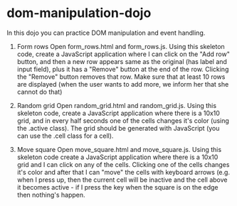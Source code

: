 # dom-manipulation-dojo

In this dojo you can practice DOM manipulation and event handling.

1. Form rows
Open form_rows.html and form_rows.js. Using this skeleton code, create a JavaScript application where I can click on the "Add row" button, and then a new row appears same as the original (has label and input field), plus it has a "Remove" button at the end of the row. Clicking the "Remove" button removes that row. Make sure that at least 10 rows are displayed (when the user wants to add more, we inform her that she cannot do that)

2. Random grid
Open random_grid.html and random_grid.js. Using this skeleton code, create a JavaScript application where there is a 10x10 grid, and in every half seconds one of the cells changes it's color (using the .active class). The grid should be generated with JavaScript (you can use the .cell class for a cell).

3. Move square
Open move_square.html and move_square.js. Using this skeleton code create a JavaScript application where there is a 10x10 grid and I can click on any of the cells. Clicking one of the cells changes it's color and after that I can "move" the cells with keyboard arrows (e.g. when I press up, then the current cell will be inactive and the cell above it becomes active - if I press the key when the square is on the edge then nothing's happen.
